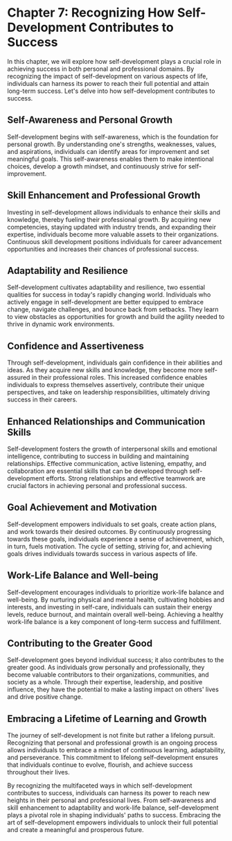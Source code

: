 Chapter 7: Recognizing How Self-Development Contributes to Success
==================================================================

In this chapter, we will explore how self-development plays a crucial role in achieving success in both personal and professional domains. By recognizing the impact of self-development on various aspects of life, individuals can harness its power to reach their full potential and attain long-term success. Let's delve into how self-development contributes to success.

Self-Awareness and Personal Growth
----------------------------------

Self-development begins with self-awareness, which is the foundation for personal growth. By understanding one's strengths, weaknesses, values, and aspirations, individuals can identify areas for improvement and set meaningful goals. This self-awareness enables them to make intentional choices, develop a growth mindset, and continuously strive for self-improvement.

Skill Enhancement and Professional Growth
-----------------------------------------

Investing in self-development allows individuals to enhance their skills and knowledge, thereby fueling their professional growth. By acquiring new competencies, staying updated with industry trends, and expanding their expertise, individuals become more valuable assets to their organizations. Continuous skill development positions individuals for career advancement opportunities and increases their chances of professional success.

Adaptability and Resilience
---------------------------

Self-development cultivates adaptability and resilience, two essential qualities for success in today's rapidly changing world. Individuals who actively engage in self-development are better equipped to embrace change, navigate challenges, and bounce back from setbacks. They learn to view obstacles as opportunities for growth and build the agility needed to thrive in dynamic work environments.

Confidence and Assertiveness
----------------------------

Through self-development, individuals gain confidence in their abilities and ideas. As they acquire new skills and knowledge, they become more self-assured in their professional roles. This increased confidence enables individuals to express themselves assertively, contribute their unique perspectives, and take on leadership responsibilities, ultimately driving success in their careers.

Enhanced Relationships and Communication Skills
-----------------------------------------------

Self-development fosters the growth of interpersonal skills and emotional intelligence, contributing to success in building and maintaining relationships. Effective communication, active listening, empathy, and collaboration are essential skills that can be developed through self-development efforts. Strong relationships and effective teamwork are crucial factors in achieving personal and professional success.

Goal Achievement and Motivation
-------------------------------

Self-development empowers individuals to set goals, create action plans, and work towards their desired outcomes. By continuously progressing towards these goals, individuals experience a sense of achievement, which, in turn, fuels motivation. The cycle of setting, striving for, and achieving goals drives individuals towards success in various aspects of life.

Work-Life Balance and Well-being
--------------------------------

Self-development encourages individuals to prioritize work-life balance and well-being. By nurturing physical and mental health, cultivating hobbies and interests, and investing in self-care, individuals can sustain their energy levels, reduce burnout, and maintain overall well-being. Achieving a healthy work-life balance is a key component of long-term success and fulfillment.

Contributing to the Greater Good
--------------------------------

Self-development goes beyond individual success; it also contributes to the greater good. As individuals grow personally and professionally, they become valuable contributors to their organizations, communities, and society as a whole. Through their expertise, leadership, and positive influence, they have the potential to make a lasting impact on others' lives and drive positive change.

Embracing a Lifetime of Learning and Growth
-------------------------------------------

The journey of self-development is not finite but rather a lifelong pursuit. Recognizing that personal and professional growth is an ongoing process allows individuals to embrace a mindset of continuous learning, adaptability, and perseverance. This commitment to lifelong self-development ensures that individuals continue to evolve, flourish, and achieve success throughout their lives.

By recognizing the multifaceted ways in which self-development contributes to success, individuals can harness its power to reach new heights in their personal and professional lives. From self-awareness and skill enhancement to adaptability and work-life balance, self-development plays a pivotal role in shaping individuals' paths to success. Embracing the art of self-development empowers individuals to unlock their full potential and create a meaningful and prosperous future.
